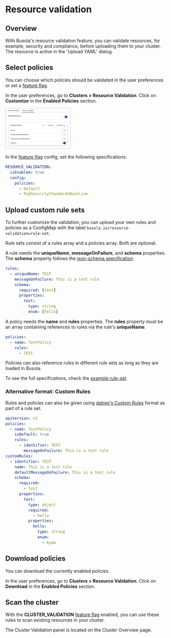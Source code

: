# Resource validation

## Overview

With Busola's resource validation feature, you can validate resources, for example, security and compliance, before uploading them to your cluster. The resource is active in the 'Upload YAML' dialog.

## Select policies

You can choose which policies should be validated in the user preferences or set a [feature flag](../features.md).

In the user preferences, go to **Clusters > Resource Validation**. Click on **Customize** in the **Enabled Policies** section.

<img src="./assets/customize-policy-preferences.png" alt="Preferences menu when choosing which policies to enable" width="40%" style="border: 1px solid #D2D5D9">

In the [feature flag](../features.md) config, set the following specifications:

```yaml
RESOURCE_VALIDATION:
  isEnabled: true
  config:
    policies:
      - Default
      - PodSecurityStandardsBaseline
```

## Upload custom rule sets

To further customize the validation, you can upload your own rules and policies as a ConfigMap with the label `busola.io/resource-validation=rule-set`.

Rule sets consist of a rules array and a policies array. Both are optional.

A rule needs the **uniqueName**, **messageOnFailure**, and **schema** properties. The **schema** property follows the [json-schema specification](http://json-schema.org/draft-07/schema).

```yaml
rules:
  - uniqueName: TEST
    messageOnFailure: This is a test rule
    schema:
      required: [test]
      properties:
        test:
          type: string
          enum: [hello]
```

A policy needs the **name** and **rules** properties. The **rules** property must be an array containing references to rules via the rule's **uniqueName**.

```yaml
policies:
  - name: TestPolicy
    rules:
      - TEST
```

Policies can also reference rules in different rule sets as long as they are loaded in Busola.

To see the full specifications, check the [example rule-set](../../examples/resource-validation/rule-set.yaml).

### Alternative format: Custom Rules

Rules and policies can also be given using [datree's Custom Rules](https://hub.datree.io/custom-rules/custom-rules-overview) format as part of a rule set.

```yaml
apiVersion: v1
policies:
  - name: TestPolicy
    isDefault: true
    rules:
      - identifier: TEST
        messageOnFailure: This is a test rule
customRules:
  - identifier: TEST
    name: This is a test rule
    defaultMessageOnFailure: This is a test rule
    schema:
      required:
        - test
      properties:
        test:
          type: object
          required:
            - hello
          properties:
            hello:
              type: string
              enum:
                - kyma
```

## Download policies

You can download the currently enabled policies.

In the user preferences, go to **Clusters > Resource Validation**. Click on **Download** in the **Enabled Policies** section.

## Scan the cluster

With the **CLUSTER_VALIDATION** [feature flag](../features.md) enabled, you can use these rules to scan existing resources in your cluster.

The Cluster Validation panel is located on the Cluster Overview page.
